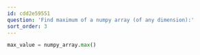 ```yaml
---
id: cdd2e59551
question: 'Find maximum of a numpy array (of any dimension):'
sort_order: 3
---
```


```python
max_value = numpy_array.max()
```